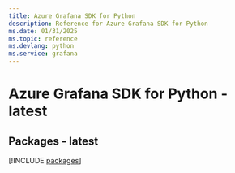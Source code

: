 ```yaml
---
title: Azure Grafana SDK for Python
description: Reference for Azure Grafana SDK for Python
ms.date: 01/31/2025
ms.topic: reference
ms.devlang: python
ms.service: grafana
---
```

# Azure Grafana SDK for Python - latest
## Packages - latest
[!INCLUDE [packages](grafana-index.md)]